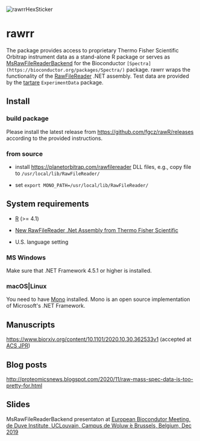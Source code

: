 ![rawrrHexSticker](https://github.com/fgcz/rawrr/blob/master/rawrr_logo.png)

# rawrr

The package provides access to proprietary Thermo Fisher Scientific Orbitrap instrument data as a stand-alone R package or serves as [MsRawFileReaderBackend](https://github.com/cpanse/MsBackendRawFileReader) for the Bioconductor `[Spectra](https://bioconductor.org/packages/Spectra/)` package.
rawrr wraps the functionality of the [RawFileReader](https://planetorbitrap.com/rawfilereader) .NET assembly. 
Test data are provided by the [tartare](https://bioconductor.org/packages/tartare/) `ExperimentData` package.
## Install

### build package
Please install the latest release from https://github.com/fgcz/rawR/releases according to the provided instructions.


### from source

* install https://planetorbitrap.com/rawfilereader DLL files, e.g., copy file to `/usr/local/lib/RawFileReader/`

* set `export MONO_PATH=/usr/local/lib/RawFileReader/`



## System requirements

* [R](https://cran.r-project.org/) (>= 4.1)

* [New RawFileReader .Net Assembly from Thermo Fisher Scientific](https://planetorbitrap.com/rawfilereader)

* U.S. language setting 
 
### MS Windows

Make sure that .NET Framework 4.5.1 or higher is installed.

### macOS|Linux

You need to have [Mono](https://www.mono-project.com) installed. Mono is an open source implementation of Microsoft's .NET Framework.

## Manuscripts

https://www.biorxiv.org/content/10.1101/2020.10.30.362533v1 (accepted at [ACS JPR](https://pubs.acs.org/journal/jprobs))

## Blog posts

http://proteomicsnews.blogspot.com/2020/11/raw-mass-spec-data-is-too-pretty-for.html

## Slides

MsRawFileReaderBackend presentaton at
[European Biocondutor Meeting, de Duve Institute, UCLouvain, Campus de Woluw ́e Brussels, Belgium, Dec 2019](http://fgcz-ms.uzh.ch/~cpanse/talks/rawR_EuroBioc2019_Brussels_88c9.pdf)
